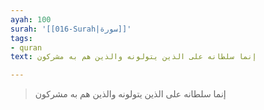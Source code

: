 ```yaml
---
ayah: 100
surah: '[[016-Surah|سورة]]'
tags:
- quran
text: إنما سلطانه على الذين يتولونه والذين هم به مشركون

---
```

> إنما سلطانه على الذين يتولونه والذين هم به مشركون
